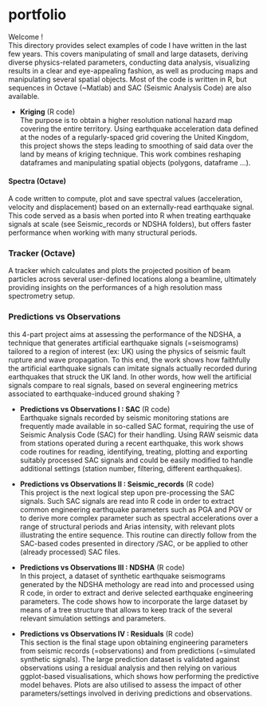 # portfolio

Welcome !     
This directory provides select examples of code I have written in the last few years. This covers manipulating of small and large datasets, deriving diverse physics-related parameters, conducting data analysis, visualizing results in a clear and eye-appealing fashion, as well as producing maps and manipulating several spatial objects. Most of the code is written in R, but sequences in Octave (~Matlab) and SAC (Seismic Analysis Code) are also available.


+ **Kriging** (R code)   
The purpose is to obtain a higher resolution national hazard map covering the entire territory. Using earthquake acceleration data defined at the nodes of a regularly-spaced grid covering the United Kingdom, this project shows the steps leading to smoothing of said data over the land by means of kriging technique. This work combines reshaping dataframes and manipulating spatial objects (polygons, dataframe ...).
    
#### **Spectra** (Octave)          
A code written to compute, plot and save spectral values (acceleration, velocity and displacement) based on an externally-read earthquake signal. This code served as a basis when ported into R when treating earthquake signals at scale (see Seismic_records or NDSHA folders), but offers faster performance when working with many structural periods.

### **Tracker** (Octave)            
A tracker which calculates and plots the projected position of beam particles across several user-defined locations along a beamline, ultimately providing insights on the performances of a high resolution mass spectrometry setup.


### Predictions vs Observations   
this 4-part project aims at assessing the performance of the NDSHA, a technique that generates artificial earthquake signals (=seismograms) tailored to a region of interest (ex: UK) using the physics of seismic fault rupture and wave propagation. To this end, the work shows how faithfully the artificial earthquake signals can imitate signals actually recorded during earthquakes that struck the UK land. In other words, how well the artificial signals compare to real signals, based on several engineering metrics associated to earthquake-induced ground shaking ?

+ **Predictions vs Observations I : SAC**  (R code)      
Earthquake signals recorded by seismic monitoring stations are frequently made available in so-called SAC format, requiring the use of Seismic Analysis Code (SAC) for their handling. Using RAW seismic data from stations operated during a recent earthquake, this work shows code routines for reading, identifying, treating, plotting and exporting suitably processed SAC signals and could be easily modified to handle additional settings (station number, filtering, different earthquakes).
  

+ **Predictions vs Observations II : Seismic_records** (R code)       
This project is the next logical step upon pre-processing the SAC signals. Such SAC signals are read into R code in order to extract common engineering earthquake parameters such as PGA and PGV or to derive more complex parameter such as spectral accelerations over a range of structural periods and Arias intensity, with relevant plots illustrating the entire sequence.
This routine can directly follow from the SAC-based codes presented in directory /SAC, or be applied to other (already processed) SAC files.


+ **Predictions vs Observations III : NDSHA** (R code)           
In this project, a dataset of synthetic earthquake seismograms generated by the NDSHA methology are read into and processed using R code, in order to extract and derive selected earthquake engineering parameters. The code shows how to incorporate the large dataset by means of a tree structure that allows to keep track of the several relevant simulation settings and parameters.


+ **Predictions vs Observations IV : Residuals**  (R code)              
This section is the final stage upon obtaining engineering parameters from seismic records (=observations) and from predictions (=simulated synthetic signals). The large prediction dataset is validated against observations using a residual analysis and then relying on various ggplot-based visualisations, which shows how performing the predictive model behaves. Plots are also utilised to assess the impact of other parameters/settings involved in deriving predictions and observations.
